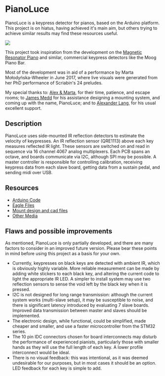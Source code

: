 # PianoLuce

PianoLuce is a keypress detector for pianos, based on the Arduino platform. This project is on hiatus, having achieved it's main aim, but others trying to achieve similar results may find these resources useful.

![](https://github.com/ChrisBall/PianoLuce/Media/Whole%20setup.jpg)

This project took inspiration from the development on the [Magnetic Resonator Piano](http://www.eecs.qmul.ac.uk/~andrewm/mrp.html) and similar, commercial keypress detectors like the Moog Piano Bar.

Most of the development was in aid of a performance by Marta Mołodyńska-Wheeler in June 2017, where live visuals were generated from her PhD performance of Scriabin's 24 preludes.

My special thanks to: [Alex & Marta](http://www.martamolo.com/), for their time, patience, and escape rooms; to [James Medd](http://jamesmedd.co.uk/) for his assistance designing a mounting system, and coming up with the name, PianoLuce; and to [Alexander Lang](http://langster1980.blogspot.co.uk/), for his usual excellent support.


## Description

PianoLuce uses side-mounted IR reflection detectors to estimate the velocity of keypresses. An IR reflection sensor (QRE1113) above each key measures reflected IR light. These sensors are switched on and read in sequence via 16 channel 4067 analog multiplexers. Each PCB spans an octave, and boards communicate via I2C, although SPI may be possible. A master controller is responsible for controlling calibration, receiving keypress data from each slave board, getting data from a sustain pedal, and sending midi over USB.

## Resources
- [Arduino Code](https://github.com/ChrisBall/PianoLuce/tree/master/Arduino)
- [Eagle Files](https://github.com/ChrisBall/PianoLuce/tree/master/Eagle)
- [Mount design and cad files](https://github.com/ChrisBall/PianoLuce/tree/master/SVG)
- [Other Media](https://github.com/ChrisBall/PianoLuce/tree/master/Media)

## Flaws and possible improvements

As mentioned, PianoLuce is only partially developed, and there are many factors to consider in an improved future version. Please bear these points in mind before using this project as a basis for your own.
- Currently, keypresses on black keys are detected with ambient IR, which is obviously highly variable. More reliable measurement can be made by adding white stickers to each black key, and altering the current code to light the appropriate IR LED. A simpler to install system may use two reflection sensors to sense the void left by the black key when it is pressed.
- I2C is not designed for long range transmission: although the current system works (multi-slave setup), it may be susceptible to noise, and there is significant latency introduced by evaluating 7 slave boards. Improved data transmission between master and slaves should be implemented.
- The electronic design, while functional, could be simplified, made cheaper and smaller, and use a faster microcontroller from the STM32 series.
- The 10 pin IDC connectors chosen for board interconnects may disturb the performance of experienced pianists, particularly those with smaller hands as they will use the full length of each key. A lower profile interconnect would be ideal.
- There is no visual feedback: this was intentional, as it was deemed undesirable for our purposes, but in most cases it should be an option. LED feedback for each key is simple to add.
